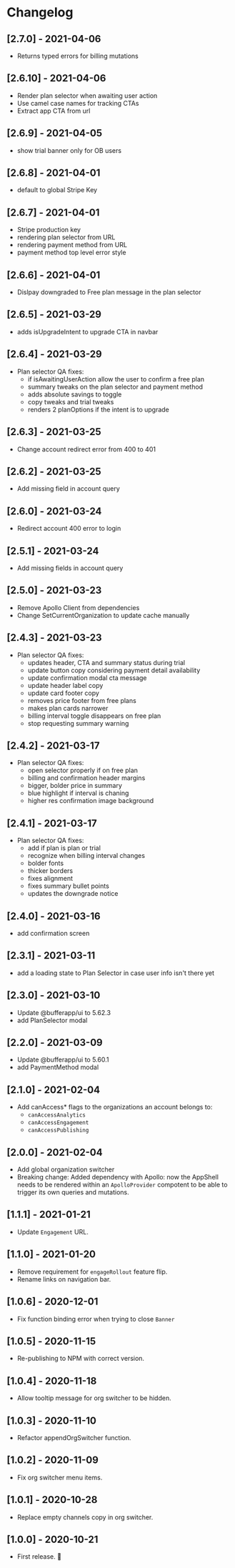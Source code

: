 # Changelog

## [2.7.0] - 2021-04-06
- Returns typed errors for billing mutations
## [2.6.10] - 2021-04-06
- Render plan selector when awaiting user action
- Use camel case names for tracking CTAs
- Extract app CTA from url
## [2.6.9] - 2021-04-05
- show trial banner only for OB users
## [2.6.8] - 2021-04-01
- default to global Stripe Key
## [2.6.7] - 2021-04-01
- Stripe production key
- rendering plan selector from URL
- rendering payment method from URL
- payment method top level error style
## [2.6.6] - 2021-04-01
- Dislpay downgraded to Free plan message in the plan selector
## [2.6.5] - 2021-03-29
- adds isUpgradeIntent to upgrade CTA in navbar
## [2.6.4] - 2021-03-29
- Plan selector QA fixes:
  - if isAwaitingUserAction allow the user to confirm a free plan
  - summary tweaks on the plan selector and payment method
  - adds absolute savings to toggle
  - copy tweaks and trial tweaks
  - renders 2 planOptions if the intent is to upgrade
## [2.6.3] - 2021-03-25
- Change account redirect error from 400 to 401
## [2.6.2] - 2021-03-25
- Add missing field in account query
## [2.6.0] - 2021-03-24
- Redirect account 400 error to login

## [2.5.1] - 2021-03-24
- Add missing fields in account query

## [2.5.0] - 2021-03-23
- Remove Apollo Client from dependencies
- Change SetCurrentOrganization to update cache manually

## [2.4.3] - 2021-03-23
- Plan selector QA fixes:
  - updates header, CTA and summary status during trial
  - update button copy considering payment detail availability
  - update confirmation modal cta message
  - update header label copy
  - update card footer copy
  - removes price footer from free plans
  - makes plan cards narrower
  - billing interval toggle disappears on free plan
  - stop requesting summary warning
## [2.4.2] - 2021-03-17
- Plan selector QA fixes:
  - open selector properly if on free plan
  - billing and confirmation header margins
  - bigger, bolder price in summary
  - blue highlight if interval is chaning
  - higher res confirmation image background
## [2.4.1] - 2021-03-17
- Plan selector QA fixes:
  - add if plan is plan or trial
  - recognize when billing interval changes
  - bolder fonts
  - thicker borders
  - fixes alignment
  - fixes summary bullet points
  - updates the downgrade notice
## [2.4.0] - 2021-03-16
- add confirmation screen
## [2.3.1] - 2021-03-11
- add a loading state to Plan Selector in case user info isn't there yet
## [2.3.0] - 2021-03-10
- Update @bufferapp/ui to 5.62.3
- add PlanSelector modal
## [2.2.0] - 2021-03-09
- Update @bufferapp/ui to 5.60.1
- add PaymentMethod modal

## [2.1.0] - 2021-02-04
- Add canAccess* flags to the organizations an account belongs to:
  - `canAccessAnalytics`
  - `canAccessEngagement`
  - `canAccessPublishing`

## [2.0.0] - 2021-02-04
- Add global organization switcher
- Breaking change: Added dependency with Apollo: now the AppShell needs to be 
  rendered within 
  an `ApolloProvider` compotent to be able to trigger its own queries and 
  mutations.

## [1.1.1] - 2021-01-21
- Update `Engagement` URL.

## [1.1.0] - 2021-01-20
- Remove requirement for `engageRollout` feature flip.
- Rename links on navigation bar.

## [1.0.6] - 2020-12-01
- Fix function binding error when trying to close `Banner`

## [1.0.5] - 2020-11-15
- Re-publishing to NPM with correct version.

## [1.0.4] - 2020-11-18
- Allow tooltip message for org switcher to be hidden.

## [1.0.3] - 2020-11-10
- Refactor appendOrgSwitcher function.

## [1.0.2] - 2020-11-09
- Fix org switcher menu items.

## [1.0.1] - 2020-10-28
- Replace empty channels copy in org switcher.

## [1.0.0] - 2020-10-21
- First release. 🎉
